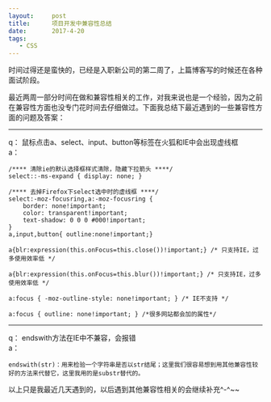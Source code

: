 ```yaml
---
layout:     post
title:      项目开发中兼容性总结
date:       2017-4-20
tags:
   - CSS
---	
```


时间过得还是蛮快的，已经是入职新公司的第二周了，上篇博客写的时候还在各种面试阶段。

最近两周一部分时间在做和兼容性相关的工作，对我来说也是一个经验，因为之前在兼容性方面也没专门花时间去仔细做过。下面我总结下最近遇到的一些兼容性方面的问题及答案：

______

q： 鼠标点击a、select、input、button等标签在火狐和IE中会出现虚线框<br>
a： 
    
    /**** 清除ie的默认选择框样式清除，隐藏下拉箭头 ****/
    select::-ms-expand { display: none; }

    /**** 去掉Firefox下select选中时的虚线框 ****/
    select:-moz-focusring,a:-moz-focusring {
        border: none!important;
        color: transparent!important;
        text-shadow: 0 0 0 #000!important;
    }
    a,input,button{ outline:none!important;}

    a{blr:expression(this.onFocus=this.close())!important;} /* 只支持IE，过多使用效率低 */

    a{blr:expression(this.onFocus=this.blur())!important;} /* 只支持IE，过多使用效率低 */

    a:focus { -moz-outline-style: none!important; } /* IE不支持 */

    a:focus { outline: none!important; } /*很多网站都会加的属性*/


______

q： endswith方法在IE中不兼容，会报错<br>
a： 

    endswith(str)：用来检验一个字符串是否以str结尾；这里我们很容易想到用其他兼容性较好的方法来代替它，这里我用的是substr替代的。




以上只是我最近几天遇到的，以后遇到其他兼容性相关的会继续补充^-^~~


